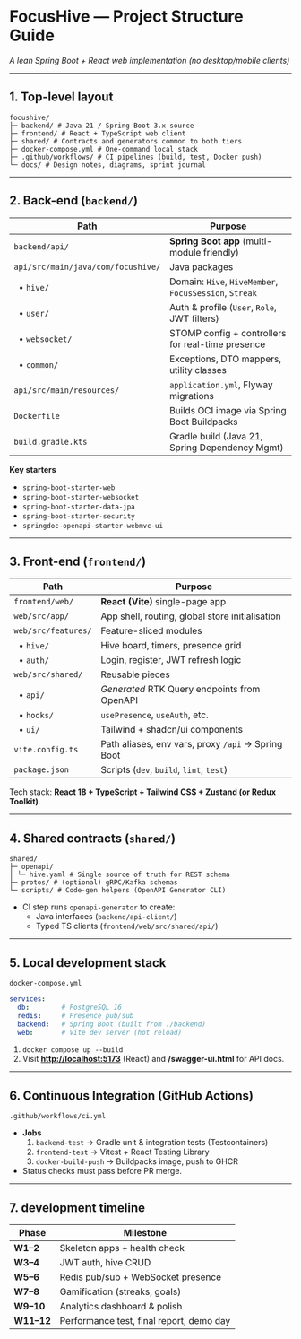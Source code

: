 # FocusHive — Project Structure Guide  
_A lean Spring Boot + React web implementation (no desktop/mobile clients)_

---

## 1. Top-level layout

```
focushive/
├─ backend/ # Java 21 / Spring Boot 3.x source
├─ frontend/ # React + TypeScript web client
├─ shared/ # Contracts and generators common to both tiers
├─ docker-compose.yml # One-command local stack
├─ .github/workflows/ # CI pipelines (build, test, Docker push)
└─ docs/ # Design notes, diagrams, sprint journal
```

---

## 2. Back-end (`backend/`)

| Path                               | Purpose                                                |
| ---------------------------------- | ------------------------------------------------------ |
| `backend/api/`                     | **Spring Boot app** (multi-module friendly)            |
| `api/src/main/java/com/focushive/` | Java packages                                          |
| &nbsp;&nbsp;• `hive/`              | Domain: `Hive`, `HiveMember`, `FocusSession`, `Streak` |
| &nbsp;&nbsp;• `user/`              | Auth & profile (`User`, `Role`, JWT filters)           |
| &nbsp;&nbsp;• `websocket/`         | STOMP config + controllers for real-time presence      |
| &nbsp;&nbsp;• `common/`            | Exceptions, DTO mappers, utility classes               |
| `api/src/main/resources/`          | `application.yml`, Flyway migrations                   |
| `Dockerfile`                       | Builds OCI image via Spring Boot Buildpacks            |
| `build.gradle.kts`                 | Gradle build (Java 21, Spring Dependency Mgmt)         |

**Key starters**

* `spring-boot-starter-web`
* `spring-boot-starter-websocket`
* `spring-boot-starter-data-jpa`
* `spring-boot-starter-security`
* `springdoc-openapi-starter-webmvc-ui`

---

## 3. Front-end (`frontend/`)

| Path                   | Purpose                                            |
| ---------------------- | -------------------------------------------------- |
| `frontend/web/`        | **React (Vite)** single-page app                   |
| `web/src/app/`         | App shell, routing, global store initialisation    |
| `web/src/features/`    | Feature-sliced modules                             |
| &nbsp;&nbsp;• `hive/`  | Hive board, timers, presence grid                  |
| &nbsp;&nbsp;• `auth/`  | Login, register, JWT refresh logic                 |
| `web/src/shared/`      | Reusable pieces                                    |
| &nbsp;&nbsp;• `api/`   | _Generated_ RTK Query endpoints from OpenAPI       |
| &nbsp;&nbsp;• `hooks/` | `usePresence`, `useAuth`, etc.                     |
| &nbsp;&nbsp;• `ui/`    | Tailwind + shadcn/ui components                    |
| `vite.config.ts`       | Path aliases, env vars, proxy `/api` → Spring Boot |
| `package.json`         | Scripts (`dev`, `build`, `lint`, `test`)           |

Tech stack: **React 18 + TypeScript + Tailwind CSS + Zustand (or Redux Toolkit)**.

---

## 4. Shared contracts (`shared/`)

```
shared/
├─ openapi/
│ └─ hive.yaml # Single source of truth for REST schema
├─ protos/ # (optional) gRPC/Kafka schemas
└─ scripts/ # Code-gen helpers (OpenAPI Generator CLI)
```

* CI step runs `openapi-generator` to create:
  * Java interfaces (`backend/api-client/`)
  * Typed TS clients (`frontend/web/src/shared/api/`)

---

## 5. Local development stack

`docker-compose.yml`

```yaml
services:
  db:        # PostgreSQL 16
  redis:     # Presence pub/sub
  backend:   # Spring Boot (built from ./backend)
  web:       # Vite dev server (hot reload)
```

1. `docker compose up --build`
2. Visit **[http://localhost:5173](http://localhost:5173/)** (React) and **/swagger-ui.html** for API docs.

------

## 6. Continuous Integration (GitHub Actions)

```
.github/workflows/ci.yml
```

- **Jobs**
  1. `backend-test` → Gradle unit & integration tests (Testcontainers)
  2. `frontend-test` → Vitest + React Testing Library
  3. `docker-build-push` → Buildpacks image, push to GHCR
- Status checks must pass before PR merge.

------

## 7. development timeline

| Phase      | Milestone                                |
| ---------- | ---------------------------------------- |
| **W1–2**   | Skeleton apps + health check             |
| **W3–4**   | JWT auth, hive CRUD                      |
| **W5–6**   | Redis pub/sub + WebSocket presence       |
| **W7–8**   | Gamification (streaks, goals)            |
| **W9–10**  | Analytics dashboard & polish             |
| **W11–12** | Performance test, final report, demo day |